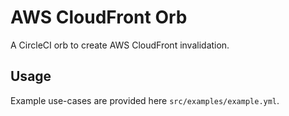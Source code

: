 # AWS CloudFront Orb

<!---
[![CircleCI Build Status](https://circleci.com/gh/yapadubpadoo/aws-cloudfront-invalidation-orb.svg?style=shield "CircleCI Build Status")](https://circleci.com/gh/yapadubpadoo/aws-cloudfront-invalidation-orb) [![CircleCI Orb Version](https://badges.circleci.com/orbs/<namespace>/<orb-name>.svg)](https://circleci.com/orbs/registry/orb/<namespace>/<orb-name>) [![GitHub License](https://img.shields.io/badge/license-MIT-lightgrey.svg)](https://raw.githubusercontent.com/yapadubpadoo/aws-cloudfront-invalidation-orb/master/LICENSE) [![CircleCI Community](https://img.shields.io/badge/community-CircleCI%20Discuss-343434.svg)](https://discuss.circleci.com/c/ecosystem/orbs)

--->

A CircleCI orb to create AWS CloudFront invalidation.

## Usage

Example use-cases are provided here `src/examples/example.yml`.
